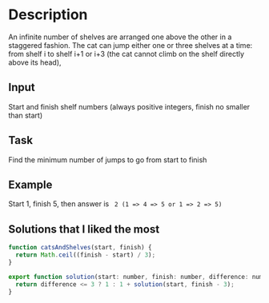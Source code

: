 # Description
An infinite number of shelves are arranged one above the other in a staggered fashion.
The cat can jump either one or three shelves at a time: from shelf i to shelf i+1 or i+3 (the cat cannot climb on the shelf directly above its head),

## Input
Start and finish shelf numbers (always positive integers, finish no smaller than start)

## Task
Find the minimum number of jumps to go from start to finish

## Example
Start 1, finish 5, then answer is ``` 2 (1 => 4 => 5 or 1 => 2 => 5)```

## Solutions that I liked the most

```javascript
function catsAndShelves(start, finish) {
  return Math.ceil((finish - start) / 3);
}

export function solution(start: number, finish: number, difference: number = finish - start) {
  return difference <= 3 ? 1 : 1 + solution(start, finish - 3);
}
```